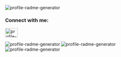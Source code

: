 

<img height="auto" src="https://komarev.com/ghpvc/?username=itachii27&label=Profile%20views&color=0e75b6&style=flat" alt="profile-radme-generator" />


<h3 align="left">Connect with me:</h3> <p align="left"> <a href="https://github.com/Itachii27" target="blank"><img align="center" src=https://raw.githubusercontent.com/rahuldkjain/github-profile-readme-generator/master/src/images/icons/Social/github.svg alt="profile-radme-generator" height="30" width="40" /></a> </p>





<img align="left" height="auto" width={300} src="https://github-readme-stats.vercel.app/api?username=itachii27&show_icons=true&theme=dark&locale=en&hide_border=false" alt="profile-radme-generator" />



<img align="left" height="auto" width={300} src="https://github-readme-streak-stats.herokuapp.com/?user=itachii27&theme=dark&mode=weekly&hide_border=false&locale=en" alt="profile-radme-generator" />



<img align="left" height="auto" width={300} src="https://github-readme-stats.vercel.app/api/top-langs/?username=itachii27&theme=dark&hide_border=false" alt="profile-radme-generator" />

